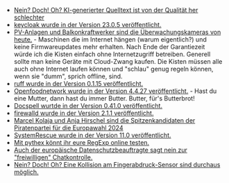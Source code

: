 * [Nein? Doch! Oh? KI-generierter Quelltext ist von der Qualität her schlechter](http://blog.fefe.de/?ts=9b4860e4)
* [keycloak wurde in der Version 23.0.5 veröffentlicht.](https://github.com/keycloak/keycloak/releases/tag/23.0.5)
* [PV-Anlagen und Balkonkraftwerker sind die Überwachungskameras von heute.](https://www.borncity.com/blog/2024/01/29/cybersecurity-die-risiken-bei-solaranlagen/) - Maschinen die im Internet hängen (warum eigentlich?) und keine Firmwareupdates mehr erhalten. Nach Ende der Garantiezeit würde ich die Kisten einfach ohne Internetzugriff betreiben. Generell sollte man keine Geräte mit Cloud-Zwang kaufen. Die Kisten müssen alle auch ohne Internet laufen können und "schlau" genug regeln können, wenn sie "dumm", sprich offline, sind.
* [ruff wurde in der Version 0.1.15 veröffentlicht.](https://github.com/astral-sh/ruff/releases/tag/v0.1.15)
* [Openfoodnetwork wurde in der Version 4.4.27 veröffentlicht.](https://github.com/openfoodfoundation/openfoodnetwork/releases/tag/v4.4.27) - Hast du eine Mutter, dann hast du immer Butter. Butter, für's Butterbrot!
* [Docspell wurtde in der Version 0.41.0 veröffentlicht.](https://github.com/eikek/docspell/releases/tag/v0.41.0)
* [firewalld wurde in der Version 2.1.1 veröffentlicht.](https://github.com/firewalld/firewalld/releases/tag/v2.1.1)
* [Marcel Kolaja und Anja Hirschel sind die Spitzenkandidaten der Piratenpartei für die Europawahl 2024](https://www.patrick-breyer.de/europaeische-piratenpartei-nominiert-marcel-kolaja-und-anja-hirschel-als-spitzenkandidaten-fuer-die-europawahl-2024/)
* [SystemRescue wurde in der Version 11.0 veröffentlicht.](https://www.system-rescue.org/Changes-x86/)
* [Mit pythex könnt ihr eure RegExp online testen.](https://improveandrepeat.com/2024/01/python-friday-211-first-steps-with-regular-expressions/)
* [Auch der europäische Datenschutzbeauftragte sagt nein zur "freiwilligen" Chatkontrolle.](https://netzpolitik.org/2024/grundrechte-europaeischer-datenschutzbeauftragter-lehnt-freiwillige-chatkontrolle-ab/)
* [Nein? Doch! Oh? Eine Kollision am Fingerabdruck-Sensor sind durchaus möglich.](https://www.kuketz-blog.de/fingerabdruck-sensor-tochter-kann-google-pixel-8-entsperren/)
